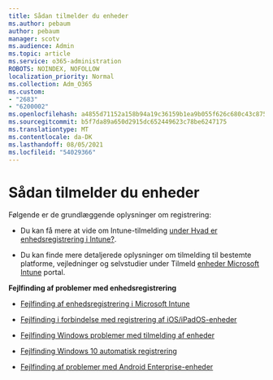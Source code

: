 ```yaml
---
title: Sådan tilmelder du enheder
ms.author: pebaum
author: pebaum
manager: scotv
ms.audience: Admin
ms.topic: article
ms.service: o365-administration
ROBOTS: NOINDEX, NOFOLLOW
localization_priority: Normal
ms.collection: Adm_O365
ms.custom:
- "2683"
- "6200002"
ms.openlocfilehash: a4855d71152a158b94a19c36159b1ea9b055f626c680c43c875de1f258329c96
ms.sourcegitcommit: b5f7da89a650d2915dc652449623c78be6247175
ms.translationtype: MT
ms.contentlocale: da-DK
ms.lasthandoff: 08/05/2021
ms.locfileid: "54029366"
---
```

# <a name="how-to-enroll-devices"></a>Sådan tilmelder du enheder

Følgende er de grundlæggende oplysninger om registrering:

- Du kan få mere at vide om Intune-tilmelding [under Hvad er enhedsregistrering i Intune?](https://docs.microsoft.com/mem/intune/enrollment/device-enrollment).

- Du kan finde mere detaljerede oplysninger om tilmelding til bestemte platforme, vejledninger og selvstudier under Tilmeld [enheder Microsoft Intune](https://docs.microsoft.com/mem/intune/enrollment/) portal.

**Fejlfinding af problemer med enhedsregistrering**

- [Fejlfinding af enhedsregistrering i Microsoft Intune](https://docs.microsoft.com/mem/intune/enrollment/troubleshoot-device-enrollment-in-intune)

- [Fejlfinding i forbindelse med registrering af iOS/iPadOS-enheder](https://docs.microsoft.com/mem/intune/enrollment/troubleshoot-ios-enrollment-errors)

- [Fejlfinding Windows problemer med tilmelding af enheder](https://docs.microsoft.com/mem/intune/enrollment/troubleshoot-windows-enrollment-errors)

- [Fejlfinding Windows 10 automatisk registrering](https://docs.microsoft.com/mem/intune/enrollment/troubleshoot-windows-auto-enrollment)

- [Fejlfinding af problemer med Android Enterprise-enheder](https://docs.microsoft.com/mem/intune/enrollment/troubleshoot-android-enrollment)


